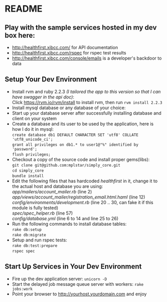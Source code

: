 README
===

Play with the sample services hosted in my dev box here:
---
* http://healthfirst.xibcc.com/ for API documentation
* http://healthfirst.xibcc.com/rspec for rspec test results
* http://healthfirst.xibcc.com/console/emails is a developer's backdoor to data

Setup Your Dev Environment
---
* Install rvm and ruby 2.2.3 *(I tailored the app to this version so that I can have swagger in the api doc)*:  
Click https://rvm.io/rvm/install to install rvm, then run `rvm install 2.2.3`  
* Install mysql database or any database of your choice:  
* Start up your database server after successfully installing database and client on your system
* Create a database and its user to be used by the application, here is how I do it in mysql:  
`create database db1 DEFAULT CHARACTER SET 'utf8' COLLATE 'utf8_unicode_ci';`  
`grant all privileges on db1.* to user1@"%" identified by 'password';`  
`flush privileges;`  
* Checkout a copy of the source code and install proper gems(libs):  
`git clone git@github.com:mplstar/simply_core.git`  
`cd simply_core`  
`bundle install`  
* Edit the following files that has hardcoded *healthfirst* in it, change it to the actual host and database you are using:  
*app/mailers/account_mailer.rb* (line 2)  
*app/views/account_mailer/registration_email.html.haml* (line 12)  
*config/environments/development.rb* (line 20 .. 30, can fake it if this module is fully tested)  
*spec/spec_helper.rb*  (line 57)  
*config/database.yml* (line 6 to 14 and line 25 to 26)  
* Run the following commands to install database tables:  
`rake db:setup`  
`rake db:migrate` 
* Setup and run rspec tests:  
`rake db:test:prepare`  
`rspec spec` 

Start Up Services in Your Dev Environment
---
* Fire up the dev application server: 
`unicorn -D`  
* Start the delayed job message queue server with workers: 
`rake jobs:work`
* Point your browser to http://yourhost.yourdomain.com and enjoy   
